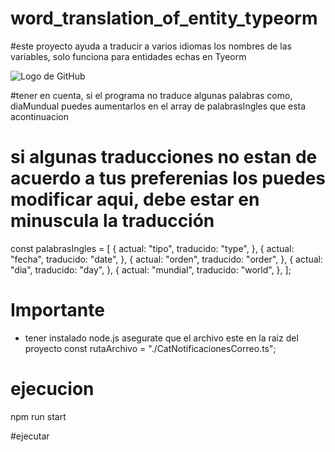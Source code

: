 # word_translation_of_entity_typeorm

#este proyecto ayuda a traducir a varios idiomas  los nombres de las variables, solo funciona para entidades echas en Tyeorm

![Logo de GitHub](https://firebasestorage.googleapis.com/v0/b/proyectopis-39473.appspot.com/o/imagen_2023-06-02_104514892.png?alt=media&token=53817e8c-2106-4c89-a7e2-f2403adfbe54&_gl=1*1col4xa*_ga*NjY3ODAwMjg1LjE2ODQyNjcxMjg.*_ga_CW55HF8NVT*MTY4NTcyMDU5My4xNi4xLjE2ODU3MjA3MTkuMC4wLjA.)

#tener en cuenta, si el programa no traduce algunas palabras  como, diaMundual
 puedes aumentarlos en el array de palabrasIngles que esta acontinuacion

# si algunas traducciones no estan de acuerdo a tus preferenias los puedes modificar aqui, debe estar en minuscula la traducción
 const palabrasIngles = [
      {
        actual: "tipo",
        traducido: "type",
      },
      {
        actual: "fecha",
        traducido: "date",
      },
      {
        actual: "orden",
        traducido: "order",
      },
      {
        actual: "dia",
        traducido: "day",
      },
      {
        actual: "mundial",
        traducido: "world",
      },
    ];

# Importante
- tener instalado node.js
asegurate que el archivo este en la raiz del proyecto
const rutaArchivo = "./CatNotificacionesCorreo.ts";
# ejecucion
npm run start

#ejecutar

